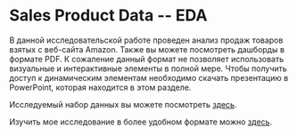 # Sales Product Data -- EDA

В данной исследовательской работе проведен анализ продаж товаров взятых с веб-сайта Amazon. Также вы можете посмотреть дашборды в формате PDF. К сожаление данный формат не позволяет использовать визуальные и интерактивные элементы в полной мере. Чтобы получить доступ к динамическим элементам необходимо скачать презентацию в PowerPoint, которая находится в этом разделе.

Исследуемый набор данных вы можете посмотреть [здесь](https://www.kaggle.com/datasets/knightbearr/sales-product-data).

Изучить мое исследование в более удобном формате можно [здесь](https://www.kaggle.com/code/timokhinilya/sales-product-data-eda).
